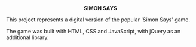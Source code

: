 <center>
<b>SIMON SAYS</b>
</center>

<p>
This project represents a digital version of the popular 'Simon Says' game.

The game was built with HTML, CSS and JavaScript, with jQuery as an additional library.

</p>


